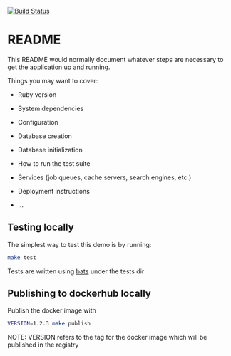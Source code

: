 [![Build Status](https://apm-ci.elastic.co/job/apm-agent-ruby/job/opbeans-ruby-mbp/job/master/badge/icon)](https://apm-ci.elastic.co/job/apm-agent-ruby/job/opbeans-ruby-mbp/job/master/)

# README

This README would normally document whatever steps are necessary to get the
application up and running.

Things you may want to cover:

* Ruby version

* System dependencies

* Configuration

* Database creation

* Database initialization

* How to run the test suite

* Services (job queues, cache servers, search engines, etc.)

* Deployment instructions

* ...

## Testing locally

The simplest way to test this demo is by running:

```bash
make test
```

Tests are written using [bats](https://github.com/sstephenson/bats) under the tests dir

## Publishing to dockerhub locally

Publish the docker image with

```bash
VERSION=1.2.3 make publish
```

NOTE: VERSION refers to the tag for the docker image which will be published in the registry
